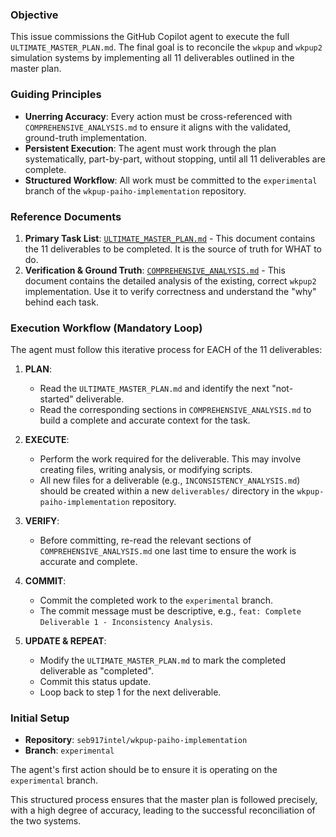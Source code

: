### Objective

This issue commissions the GitHub Copilot agent to execute the full `ULTIMATE_MASTER_PLAN.md`. The final goal is to reconcile the `wkpup` and `wkpup2` simulation systems by implementing all 11 deliverables outlined in the master plan.

### Guiding Principles

- **Unerring Accuracy**: Every action must be cross-referenced with `COMPREHENSIVE_ANALYSIS.md` to ensure it aligns with the validated, ground-truth implementation.
- **Persistent Execution**: The agent must work through the plan systematically, part-by-part, without stopping, until all 11 deliverables are complete.
- **Structured Workflow**: All work must be committed to the `experimental` branch of the `wkpup-paiho-implementation` repository.

### Reference Documents

1.  **Primary Task List**: [`ULTIMATE_MASTER_PLAN.md`](./ULTIMATE_MASTER_PLAN.md) - This document contains the 11 deliverables to be completed. It is the source of truth for WHAT to do.
2.  **Verification & Ground Truth**: [`COMPREHENSIVE_ANALYSIS.md`](./COMPREHENSIVE_ANALYSIS.md) - This document contains the detailed analysis of the existing, correct `wkpup2` implementation. Use it to verify correctness and understand the "why" behind each task.

### Execution Workflow (Mandatory Loop)

The agent must follow this iterative process for EACH of the 11 deliverables:

1.  **PLAN**:
    - Read the `ULTIMATE_MASTER_PLAN.md` and identify the next "not-started" deliverable.
    - Read the corresponding sections in `COMPREHENSIVE_ANALYSIS.md` to build a complete and accurate context for the task.

2.  **EXECUTE**:
    - Perform the work required for the deliverable. This may involve creating files, writing analysis, or modifying scripts.
    - All new files for a deliverable (e.g., `INCONSISTENCY_ANALYSIS.md`) should be created within a new `deliverables/` directory in the `wkpup-paiho-implementation` repository.

3.  **VERIFY**:
    - Before committing, re-read the relevant sections of `COMPREHENSIVE_ANALYSIS.md` one last time to ensure the work is accurate and complete.

4.  **COMMIT**:
    - Commit the completed work to the `experimental` branch.
    - The commit message must be descriptive, e.g., `feat: Complete Deliverable 1 - Inconsistency Analysis`.

5.  **UPDATE & REPEAT**:
    - Modify the `ULTIMATE_MASTER_PLAN.md` to mark the completed deliverable as "completed".
    - Commit this status update.
    - Loop back to step 1 for the next deliverable.

### Initial Setup

- **Repository**: `seb917intel/wkpup-paiho-implementation`
- **Branch**: `experimental`

The agent's first action should be to ensure it is operating on the `experimental` branch.

This structured process ensures that the master plan is followed precisely, with a high degree of accuracy, leading to the successful reconciliation of the two systems.

